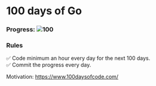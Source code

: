 # 100 days of Go 

### Progress: ![100](https://img.shields.io/badge/48-100-blue)

### Rules
✅ Code minimum an hour every day for the next 100 days.<br>
✅ Commit the progress every day.

Motivation: https://www.100daysofcode.com/
